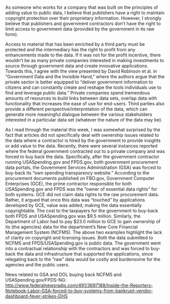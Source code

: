 As someone who works for a company that was built on the principles of adding value to public data, I believe that publishers have a right to maintain copyright protection over their proprietary information. However, I strongly believe that publishers and government contractors don’t have the right to limit access to government data (provided by the government in its raw form). 

Access to material that has been enriched by a third party must be protected and the intermediary has the right to profit from any enhancements made to the data. If it was not for the profit incentive, there wouldn’t be as many private companies interested in making investments to source through government data and create innovative applications. Towards this, I agree with the view presented by David Robinson et al. in “Government Data and the Invisible Hand,” where the authors argue that the private sector is better equipped to “deliver government information to citizens and can constantly create and reshape the tools individuals use to find and leverage public data.” Private companies spend tremendous amounts of resources to build links between data sets, overlap data with functionality that increases the ease of use for end-users. Third parties also provide a different perspective/interpretation of the data, which can generate more meaningful dialogue between the various stakeholders interested in a particular data set (whatever the nature of the data may be). 

As I read through the material this week, I was somewhat surprised by the fact that articles did not specifically deal with ownership issues related to the data where a contractor is hired by the government to provide insights or add value to the data. Recently, there were several instances reported where the federal government contracted out to a private company and was forced to buy back the data. Specifically, after the government contractor running USASpending.gov and FPDS.gov, both government procurement data portals, the Government Services Administration (GSA) was forced to buy-back its “own spending transparency website.”  According to the procurement documents published on FBO.gov, Government Computer Enterprises (GCE), the prime contractor responsible for both USASpending.gov and FPDS was the “owner of essential data rights” for both systems. GCE did not claim data rights to the raw procurement data. Rather, it argued that once this data was “touched” by applications developed by GCE, value was added, making the data essentially copyrightable. The cost to the taxpayers for the government to buy-back both FPDS and USASpending.gov was $9.5 million. Similarly, the Department of Labor had to pay $23.0 million to GCE to gain ownership of its (the agencies) data for the department’s New Core Financial Management System (NCFMS).
The above two examples highlight the lack of clarity on copyright and licensing issues. Both the data submitted to NCFMS and FPDS/USASpending.gov is public data. The government went into a contractual relationship with the contractors and was forced to buy-back the data and infrastructure that supported the applications, since relegating back to the “raw” data would be costly and burdensome for the agencies and the public users. 

News related to GSA and DOL buying back NCFMS and USASpending.gov/FPDS-NG: 
http://www.federalnewsradio.com/491/3697188/Inside-the-Reporters-Notebook-Labor-GSA-forced-to-buy-systems-from-bankrupt-vendor-dashboard-fever-strikes-DHS
